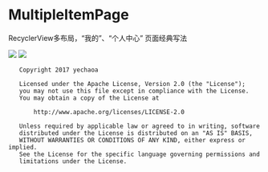 # MultipleItemPage
RecyclerView多布局，“我的”、“个人中心” 页面经典写法


![](https://github.com/yechaoa/MultipleItemPage/raw/master/gif/multiple_item_page.gif)
![](https://github.com/yechaoa/MultipleItemPage/raw/master/gif/multiple_item_page.png)


```
   Copyright 2017 yechaoa

   Licensed under the Apache License, Version 2.0 (the "License");
   you may not use this file except in compliance with the License.
   You may obtain a copy of the License at

       http://www.apache.org/licenses/LICENSE-2.0

   Unless required by applicable law or agreed to in writing, software
   distributed under the License is distributed on an "AS IS" BASIS,
   WITHOUT WARRANTIES OR CONDITIONS OF ANY KIND, either express or implied.
   See the License for the specific language governing permissions and
   limitations under the License.
   
```
